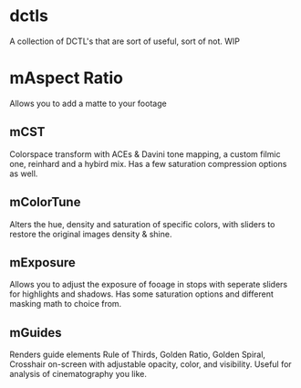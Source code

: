 # dctls

A collection of DCTL's that are sort of useful, sort of not. WIP


mAspect Ratio
=============================================
Allows you to add a matte to your footage <br />





mCST
--------------------------------------------
Colorspace transform with ACEs & Davini tone mapping, a custom filmic one, reinhard and a hybird mix. Has a few saturation compression options as well.





mColorTune
-------------------------------------------
Alters the hue, density and saturation of specific colors, with sliders to restore the original images density & shine. 





mExposure
--------------------------------------------
Allows you to adjust the exposure of fooage in stops with seperate sliders for highlights and shadows. Has some saturation options and different masking math to choice from. 





mGuides
-------------------------------------------
Renders guide elements Rule of Thirds, Golden Ratio, Golden Spiral, Crosshair on-screen with adjustable opacity, color, and visibility. Useful for analysis of cinematography you like.  

